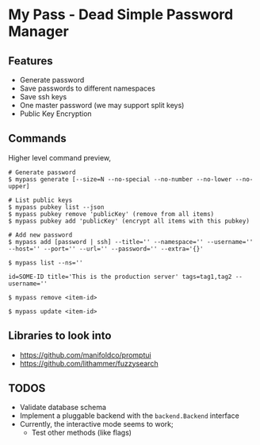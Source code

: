 # My Pass - Dead Simple Password Manager

## Features

- Generate password
- Save passwords to different namespaces
- Save ssh keys
- One master password (we may support split keys)
- Public Key Encryption

## Commands

Higher level command preview,

```text
# Generate password
$ mypass generate [--size=N --no-special --no-number --no-lower --no-upper]

# List public keys
$ mypass pubkey list --json
$ mypass pubkey remove 'publicKey' (remove from all items)
$ mypass pubkey add 'publicKey' (encrypt all items with this pubkey)

# Add new password
$ mypass add [password | ssh] --title='' --namespace='' --username='' --host='' --port='' --url='' --password='' --extra='{}'

$ mypass list --ns=''

id=SOME-ID title='This is the production server' tags=tag1,tag2 --username=''

$ mypass remove <item-id>

$ mypass update <item-id>
```

## Libraries to look into

- https://github.com/manifoldco/promptui
- https://github.com/lithammer/fuzzysearch

## TODOS

- Validate database schema
- Implement a pluggable backend with the `backend.Backend` interface
- Currently, the interactive mode seems to work;
  - Test other methods (like flags)
